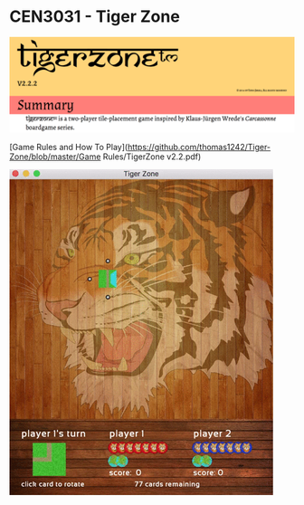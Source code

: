 # CEN3031 - Tiger Zone

 ![alt tag](Testing/Images/descrip.png)

[Game Rules and How To Play](https://github.com/thomas1242/Tiger-Zone/blob/master/Game Rules/TigerZone v2.2.pdf)
<!--- and
[How To Play](https://github.com/thomas1242/Tiger-Zone/blob/master/Game Rules/TigerZone - Tournament Rules v2.2.pdf)
-->
 ![alt tag](images/demoCroc.gif)



